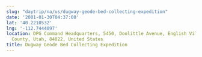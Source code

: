 ```yaml
---
slug: "daytrip/na/us/dugway-geode-bed-collecting-expedition"
date: '2001-01-30T04:37:00'
lat: '40.2210532'
lng: '-112.7444097'
location: DPG Command Headquarters, 5450, Doolittle Avenue, English Village, Tooele
  County, Utah, 84022, United States
title: Dugway Geode Bed Collecting Expedition
---
```




